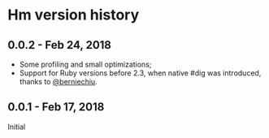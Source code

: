 # Hm version history

## 0.0.2 - Feb 24, 2018

* Some profiling and small optimizations;
* Support for Ruby versions before 2.3, when native #dig was introduced, thanks to
  [@berniechiu](https://github.com/berniechiu).

## 0.0.1 - Feb 17, 2018

Initial
